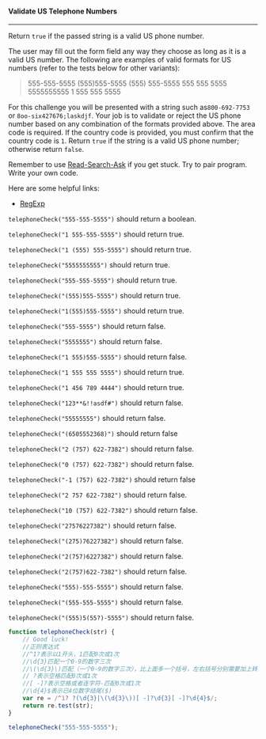#### Validate US Telephone Numbers

------

Return `true` if the passed string is a valid US phone number.

The user may fill out the form field any way they choose as long as it is a valid US number. The following are examples of valid formats for US numbers (refer to the tests below for other variants):

> 555-555-5555
> (555)555-5555
> (555) 555-5555
> 555 555 5555
> 5555555555
> 1 555 555 5555

For this challenge you will be presented with a string such as`800-692-7753` or `8oo-six427676;laskdjf`. Your job is to validate or reject the US phone number based on any combination of the formats provided above. The area code is required. If the country code is provided, you must confirm that the country code is `1`. Return `true` if the string is a valid US phone number; otherwise return `false`.

Remember to use [Read-Search-Ask](https://github.com/FreeCodeCamp/freecodecamp/wiki/FreeCodeCamp-Get-Help) if you get stuck. Try to pair program. Write your own code.

Here are some helpful links:

- [RegExp](https://developer.mozilla.org/en-US/docs/Web/JavaScript/Reference/Global_Objects/RegExp)

`telephoneCheck("555-555-5555")` should return a boolean.

`telephoneCheck("1 555-555-5555")` should return true.

`telephoneCheck("1 (555) 555-5555")` should return true.

`telephoneCheck("5555555555")` should return true.

`telephoneCheck("555-555-5555")` should return true.

`telephoneCheck("(555)555-5555")` should return true.

`telephoneCheck("1(555)555-5555")` should return true.

`telephoneCheck("555-5555")` should return false.

`telephoneCheck("5555555")` should return false.

`telephoneCheck("1 555)555-5555")` should return false.

`telephoneCheck("1 555 555 5555")` should return true.

`telephoneCheck("1 456 789 4444")` should return true.

`telephoneCheck("123**&!!asdf#")` should return false.

`telephoneCheck("55555555")` should return false.

`telephoneCheck("(6505552368)")` should return false

`telephoneCheck("2 (757) 622-7382")` should return false.

`telephoneCheck("0 (757) 622-7382")` should return false.

`telephoneCheck("-1 (757) 622-7382")` should return false

`telephoneCheck("2 757 622-7382")` should return false.

`telephoneCheck("10 (757) 622-7382")` should return false.

`telephoneCheck("27576227382")` should return false.

`telephoneCheck("(275)76227382")` should return false.

`telephoneCheck("2(757)6227382")` should return false.

`telephoneCheck("2(757)622-7382")` should return false.

`telephoneCheck("555)-555-5555")` should return false.

`telephoneCheck("(555-555-5555")` should return false.

`telephoneCheck("(555)5(55?)-5555")` should return false.

```js
function telephoneCheck(str) {
    // Good luck!
    //正则表达式
    //^1?表示以1开头，1匹配0次或1次
    //\d{3}匹配一个0-9的数字三次
    //\(\d{3}\)匹配（一个0-9的数字三次），比上面多一个括号，左右括号分别需要加上转义字符\
    // ?表示空格匹配0次或1次
    //[ -]?表示空格或者连字符-匹配0次或1次
    //\d{4}$表示已4位数字结尾($)
    var re = /^1? ?(\d{3}|\(\d{3}\))[ -]?\d{3}[ -]?\d{4}$/;
    return re.test(str);
}

telephoneCheck("555-555-5555");
```
